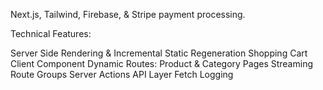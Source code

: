 Next.js, Tailwind, Firebase, & Stripe payment processing.

Technical Features:

Server Side Rendering & Incremental Static Regeneration
Shopping Cart Client Component
Dynamic Routes: Product & Category Pages
Streaming
Route Groups
Server Actions
API Layer
Fetch Logging
